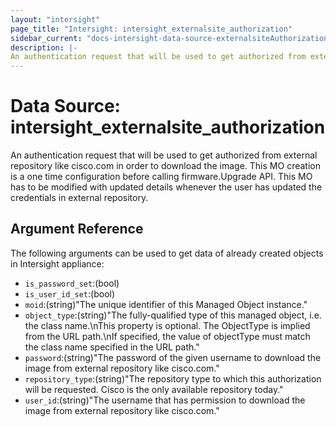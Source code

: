 ```yaml
---
layout: "intersight"
page_title: "Intersight: intersight_externalsite_authorization"
sidebar_current: "docs-intersight-data-source-externalsiteAuthorization"
description: |-
An authentication request that will be used to get authorized from external repository like cisco.com in order to download the image. This MO creation is a one time configuration before calling firmware.Upgrade API. This MO has to be modified with updated details whenever the user has updated the credentials in external repository.
---
```


# Data Source: intersight_externalsite_authorization
An authentication request that will be used to get authorized from external repository like cisco.com in order to download the image. This MO creation is a one time configuration before calling firmware.Upgrade API. This MO has to be modified with updated details whenever the user has updated the credentials in external repository.
## Argument Reference
The following arguments can be used to get data of already created objects in Intersight appliance:
* `is_password_set`:(bool)
* `is_user_id_set`:(bool)
* `moid`:(string)"The unique identifier of this Managed Object instance."
* `object_type`:(string)"The fully-qualified type of this managed object, i.e. the class name.\nThis property is optional. The ObjectType is implied from the URL path.\nIf specified, the value of objectType must match the class name specified in the URL path."
* `password`:(string)"The password of the given username to download the image from external repository like cisco.com."
* `repository_type`:(string)"The repository type to which this authorization will be requested. Cisco is the only available repository today."
* `user_id`:(string)"The username that has permission to download the image from external repository like cisco.com."
